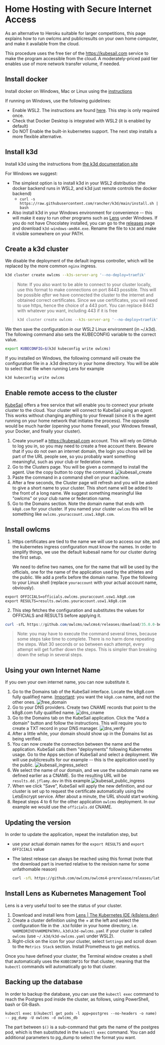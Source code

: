 

# Home Hosting with Secure Internet Access

As an alternative to Heroku suitable for larger competitions, this page explains how to run owlcms and publicresults on your own home computer, and make it available from the cloud.

This procedure uses the free tier of the https://kubesail.com service to make the program accessible from the cloud.  A moderately-priced paid tier enables use of more network transfer volume, if needed.

## Install docker

Install docker on Windows, Mac or Linux using the [instructions](https://docs.docker.com/get-docker/)

If running on Windows, use the following guidelines:

- Enable WSL2. The instructions are found [here](https://docs.docker.com/docker-for-windows/install-windows-home/). This step is only required once.  
- Check that Docker Desktop is integrated with WSL2 (it is enabled by default) 
- Do NOT Enable the built-in kubernetes support.  The next step installs a more flexible alternative.  

## Install k3d

Install k3d using the instructions from [the k3d documentation site](https://k3d.io/#installation)

For Windows we suggest: 

- The simplest option is to install k3d in your WSL2 distribution (the docker backend runs in WSL2, and k3d just remote controls the docker backend)
  - ```curl -s https://raw.githubusercontent.com/rancher/k3d/main/install.sh | bash```
- Also install k3d in your Windows environment for convenience -- this will make it easy to run other programs such as [Lens](https://k8slens.dev/) under Windows.  If you do not have Chocolatey installed, you can go to the [releases](https://github.com/rancher/k3d/releases) page and download `k3d-windows-amd64.exe`.  Rename the file to `k3d` and make it visible somewhere on your PATH.

## Create a k3d cluster

We disable the deployment of the default ingress controller, which will be replaced by the more common `nginx` ingress.

```bash
k3d cluster create owlcms --k3s-server-arg '--no-deploy=traefik'
```

> Note:  If you also want to be able to connect to your cluster locally, use this format to make connections on port 8443 possible.  This will be possible *after* we have connected the cluster to the internet and obtained correct certificates.  Since we use certificates, you will need to use https, hence the choice of a 443 port.  You can replace 8443 with whatever you want, including 443 if it is free
>
> ```bash
> k3d cluster create owlcms --k3s-server-arg '--no-deploy=traefik' --port "8443:443@loadbalancer"
> ```

We then save the configuration in our WSL2 Linux environment (in ~/.k3d).  The following command also sets the KUBECONFIG variable to the correct value.

```bash
export KUBECONFIG=$(k3d kubeconfig write owlcms)
```

If you installed on Windows, the following command will create the configuration file in a .k3d directory in your home directory.  You will be able to select that file when running Lens for example

```cmd
k3d kubeconfig write owlcms
```

## Enable remote access to the cluster

[KubeSail](https://kubesail.com) offers a free service that will enable you to connect your private cluster to the cloud.  Your cluster will connect to KubeSail using an *agent*.  This works without changing anything to your firewall (since it is the agent running on your home network that initiates the process).  The opposite would be much harder (opening your home firewall, your Windows firewall, your Docker, and finally your cluster).

1. Create yourself a https://kubesail.com account.  This will rely on GitHub to log you in, so you may need to create a free account there.  Beware that if you do not own an internet domain, the login you chose will be part of the URL people see, so you probably want something meaningful, such as your club or federation name.
2. Go to the Clusters page.  You will be given a command to install the agent.  Use the copy button to copy the command.
   ![kubesail_create](img/K3S/kubesail_create.png)
3. Paste the command in a command shell on your machine.
4. After a few seconds, the Cluster page will refresh and you will be asked to give a short name to your cluster.  This short name will be added to the front of a long name.  We suggest something meaningful like "owlcms" or your club name or federation name.
5. Go to the Domains section. Note the domain name that ends with `k8g8.com` for your cluster.  If you named your cluster `owlcms` this will be something like `owlcms.youraccount.usw1.k8g8.com`.

## Install owlcms

1. Https certificates are tied to the name we will use to access our site, and the kubernetes ingress configuration must know the names.  In order to simplify things, we use the default kubesail name for our cluster during the first setup.

   We need to define two names, one for the name that will be used by the officials, one for the name of the application used by the athletes and the public.  We add a prefix before the domain name.
   Type the following to your Linux shell (replace `youraccount` with your actual account name, obviously).  

```
export OFFICIALS=officials.owlcms.youraccount.usw1.k8g8.com
export RESULTS=results.owlcms.youraccount.usw1.k8g8.com
```

2. This step fetches the configuration and substitutes the values for OFFICIALS and RESULTS before applying it. 

```powershell
curl -sfL https://github.com/owlcms/owlcms4/releases/download/35.0.0-beta00/k3d_setup.yaml | envsubst | kubectl apply -f - 
```

> Note: you may have to execute the command several times, because some steps take time to complete.  There is no harm done repeating the steps.  Wait 30 seconds or so between each attempt, every attempt will get further down the steps.  This is simpler than breaking down the setup in several steps. 

## Using your own Internet Name

If you own your own internet name, you can now substitute it.

1. Go to the Domains tab of the KubeSail interface.  Locate the k8g8.com fully qualified name. <u>Important</u>: you want the `k8g8.com` name, and not the other ones.
   ![free_domain](img/K3S/free_domain.png)
2. Go to your DNS providers.  Create two CNAME records that point to the k8g8.com fully qualified name.
   ![dns_cname](img/K3S/dns_cname.png)
3. Go to the Domains tab on the KubeSail application.  Click the "Add a domain" button and follow the instructions.  This will require you to create a TXT record in your DNS manager.
   ![dns_verify](img/K3S/dns_verify.png)
4. After a little while, your domain should show up in the  Domains list as being verified.
5. You can now create the connection between the name and the application. KubeSail calls them "deployments" following Kubernetes usage.  Go to the Apps section of KubeSail and select a deployment. We will use publicresults for our example -- this is the application used by the public.
   ![kubesail_ingress_select](img/K3S/kubesail_ingress_select.png)
6. We select the name of our domain, and we use the subdomain name we defined earlier as a CNAME.  So the resulting URL will be `results.dd.jflamy.dev` in this example.![kubesail_public_ingress](img/K3S/kubesail_public_ingress.png)
7. When we click "Save", KubeSail will apply the new definition, and our cluster is set up to request the certificate automatically using the LetsEncrypt service.  After about a minute, the URL should start working.
8. Repeat steps 4 to 6 for the other application `owlcms` deployment. In our example we would use the `officials.dd` CNAME.

## Updating the version

In order to update the application, repeat the installation step, but 

- use your actual domain names for the `export RESULTS` and `export OFFICIALS` value

- The latest release can always be reached using this format (note that the download part is inverted relative to the revision name for some unfathomable reason)

  ```bash
  curl -sfL https://github.com/owlcms/owlcms4-prerelease/releases/latest/download/k3d_setup.yaml | envsubst | kubectl apply -f - 
  ```

## Install Lens as Kubernetes Management Tool

Lens is a very useful tool to see the status of your cluster.

1. Download and install lens from [Lens | The Kubernetes IDE (k8slens.dev)](https://k8slens.dev/)
2. Create a cluster definition using the + at the left and select the configuration file in the `.k3d` folder in your home directory, i.e.  `%HOMEDRIVE%%HOMEPATH%\.k3d\k3d-owlcms.yaml`  if your cluster is called `owlcms` (use `~/.k3d/k3d-owlcms.yaml` under WSL2).
3. Right-click on the icon for your cluster, select `Settings` and scroll down to the `Metrics Stack` section.  Install Prometheus to get metrics.

Once you have defined your cluster, the Terminal window creates a shell that automatically uses the `KUBECONFIG` for that cluster, meaning that the `kubectl` commands will automatically go to that cluster.

## Backing up the database

In order to backup the database, you can use the `kubectl exec` command to reach the Postgres pod inside the cluster, as follows, using PowerShell, bash or Git-Bash.

```
kubectl exec $(kubectl get pods -l app=postgres --no-headers -o name) -- pg_dump -U owlcms -d owlcms_db
```

The part between `$()` is a sub-command that gets the name of the postgres pod, which is then substituted in the `kubectl exec` command.   You can add additional parameters to pg_dump to select the format you want.

